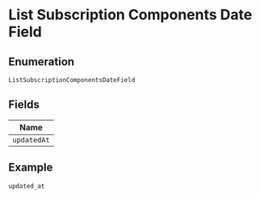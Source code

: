 
# List Subscription Components Date Field

## Enumeration

`ListSubscriptionComponentsDateField`

## Fields

| Name |
|  --- |
| `updatedAt` |

## Example

```
updated_at
```


